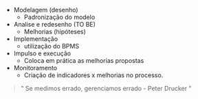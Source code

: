 - Modelagem (desenho)
	- Padronização do modelo
- Analise e redesenho (TO BE)
	- Melhorias (hipóteses)
- Implementação
	- utilização do BPMS
- Impulso e execução
	- Coloca em prática as melhorias propostas
- Monitoramento
	- Criação de indicadores x melhorias no processo. 

>" Se medimos errado, gerenciamos errado - Peter Drucker "